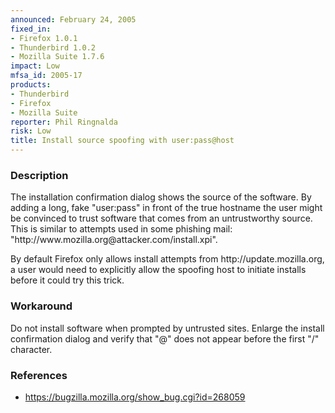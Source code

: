 ```yaml
---
announced: February 24, 2005
fixed_in:
- Firefox 1.0.1
- Thunderbird 1.0.2
- Mozilla Suite 1.7.6
impact: Low
mfsa_id: 2005-17
products:
- Thunderbird
- Firefox
- Mozilla Suite
reporter: Phil Ringnalda
risk: Low
title: Install source spoofing with user:pass@host
---
```


<h3>Description</h3>

<p>The installation confirmation dialog shows the source of the software.
By adding a long, fake "user:pass" in front of the true hostname the
user might be convinced to trust software that comes from an untrustworthy
source. This is similar to attempts used in some phishing mail:
"http://www.mozilla.org@attacker.com/install.xpi".</p>

<p>By default Firefox only allows install attempts from http://update.mozilla.org,
a user would need to explicitly allow the spoofing host to initiate
installs before it could try this trick.</p>

<h3>Workaround</h3>

<p>Do not install software when prompted by untrusted sites. Enlarge
the install confirmation dialog and verify that "@" does not
appear before the first "/" character.</p>

<h3>References</h3>

<ul>
<li><a href="https://bugzilla.mozilla.org/show_bug.cgi?id=268059">
https://bugzilla.mozilla.org/show_bug.cgi?id=268059</a></li>
</ul>



